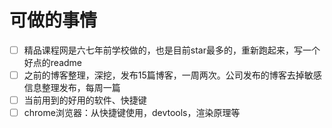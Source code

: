 # 可做的事情

- [ ] 精品课程网是六七年前学校做的，也是目前star最多的，重新跑起来，写一个好点的readme
- [ ] 之前的博客整理，深挖，发布15篇博客，一周两次。公司发布的博客去掉敏感信息整理发布，每周一篇
- [ ] 当前用到的好用的软件、快捷键
- [ ] chrome浏览器：从快捷键使用，devtools，渲染原理等